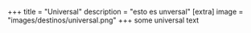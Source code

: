 +++
title = "Universal"
description = "esto es unversal"
[extra]
image = "images/destinos/universal.png"
+++
some universal text
